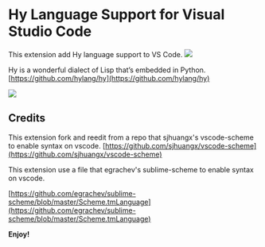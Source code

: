 # Hy Language Support for Visual Studio Code

This extension add Hy language support to VS Code.
![](https://raw.githubusercontent.com/xuqinghan/vscode-hy/master/images/syntax_hy.PNG)

Hy is a wonderful dialect of Lisp that’s embedded in Python.
[https://github.com/hylang/hy](https://github.com/hylang/hy)

![](https://raw.githubusercontent.com/xuqinghan/vscode-hy/master/images/hy-logo-small.png)

## Credits

This extension fork and reedit from a repo that sjhuangx's vscode-scheme to enable syntax on vscode.
[https://github.com/sjhuangx/vscode-scheme](https://github.com/sjhuangx/vscode-scheme)

This extension use a file that egrachev's sublime-scheme to enable syntax on vscode.

[https://github.com/egrachev/sublime-scheme/blob/master/Scheme.tmLanguage](https://github.com/egrachev/sublime-scheme/blob/master/Scheme.tmLanguage)

**Enjoy!**
